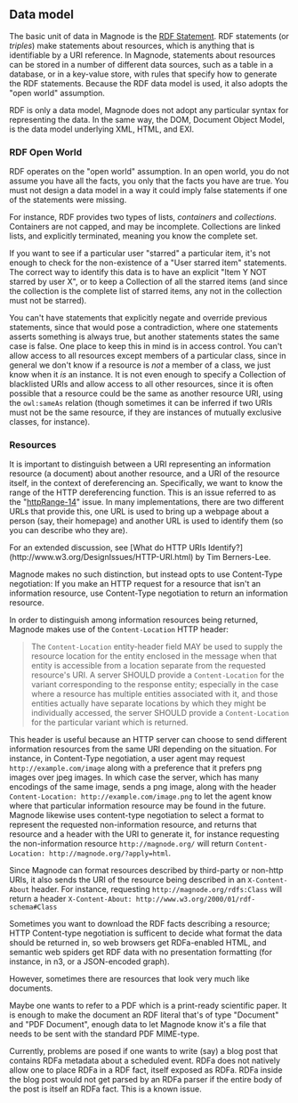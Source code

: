 ## Data model
The basic unit of data in Magnode is the [RDF Statement](http://www.w3.org/TR/rdf-primer/). RDF statements (or _triples_) make statements about resources, which is anything that is identifiable by a URI reference. In Magnode, statements about resources can be stored in a number of different data sources, such as a table in a database, or in a key-value store, with rules that specify how to generate the RDF statements. Because the RDF data model is used, it also adopts the "open world" assumption.

RDF is only a data model, Magnode does not adopt any particular syntax for representing the data. In the same way, the DOM, Document Object Model, is the data model underlying XML, HTML, and EXI.

### RDF Open World
RDF operates on the "open world" assumption. In an open world, you do not assume you have all the facts, you only that the facts you have are true. You must not design a data model in a way it could imply false statements if one of the statements were missing.

For instance, RDF provides two types of lists, _containers_ and _collections_. Containers are not capped, and may be incomplete. Collections are linked lists, and explicitly terminated, meaning you know the complete set.

If you want to see if a particular user "starred" a particular item, it's not enough to check for the non-existence of a "User starred item" statements. The correct way to identify this data is to have an explicit "Item Y NOT starred by user X", or to keep a Collection of all the starred items (and since the collection is the complete list of starred items, any not in the collection must not be starred).

You can't have statements that explicitly negate and override previous statements, since that would pose a contradiction, where one statements asserts something is always true, but another statements states the same case is false. One place to keep this in mind is in access control. You can't allow access to all resources except members of a particular class, since in general we don't know if a resource is _not_ a member of a class, we just know when it _is_ an instance. It is not even enough to specify a Collection of blacklisted URIs and allow access to all other resources, since it is often possible that a resource could be the same as another resource URI, using the `owl:sameAs` relation (though sometimes it can be inferred if two URIs must not be the same resource, if they are instances of mutually exclusive classes, for instance).

### Resources
It is important to distinguish between a URI representing an information resource (a document) about another resource, and a URI of the resource itself, in the context of dereferencing an. Specifically, we want to know the range of the HTTP dereferencing function. This is an issue referred to as the "[httpRange-14](http://www.w3.org/2001/tag/issues.html#httpRange-14)" issue. In many implementations, there are two different URLs that provide this, one URL is used to bring up a webpage about a person (say, their homepage) and another URL is used to identify them (so you can describe who they are).

<aside><p>For an extended discussion, see [What do HTTP URIs Identify?](http://www.w3.org/DesignIssues/HTTP-URI.html) by Tim Berners-Lee.</p></aside>

Magnode makes no such distinction, but instead opts to use Content-Type negotiation: If you make an HTTP request for a resource that isn't an information resource, use Content-Type negotiation to return an information resource.

In order to distinguish among information resources being returned, Magnode makes use of the `Content-Location` HTTP header:

> The `Content-Location` entity-header field MAY be used to supply the resource location for the entity enclosed in the message when that entity is accessible from a location separate from the requested resource's URI. A server SHOULD provide a `Content-Location` for the variant corresponding to the response entity; especially in the case where a resource has multiple entities associated with it, and those entities actually have separate locations by which they might be individually accessed, the server SHOULD provide a `Content-Location` for the particular variant which is returned.

This header is useful because an HTTP server can choose to send different information resources from the same URI depending on the situation. For instance, in Content-Type negotiation, a user agent may request `http://example.com/image` along with a preference that it prefers png images over jpeg images. In which case the server, which has many encodings of the same image, sends a png image, along with the header `Content-Location: http://example.com/image.png` to let the agent know where that particular information resource may be found in the future. Magnode likewise uses content-type negotiation to select a format to represent the requested non-information resource, and returns that resource and a header with the URI to generate it, for instance requesting the non-information resource `http://magnode.org/` will return `Content-Location: http://magnode.org/?apply=html`.

Since Magnode can format resources described by third-party or non-http URIs, it also sends the URI of the resource being described in an `X-Content-About` header. For instance, requesting `http://magnode.org/rdfs:Class` will return a header `X-Content-About: http://www.w3.org/2000/01/rdf-schema#Class`

Sometimes you want to download the RDF facts describing a resource; HTTP Content-type negotiation is sufficent to decide what format the data should be returned in, so web browsers get RDFa-enabled HTML, and semantic web spiders get RDF data with no presentation formatting (for instance, in n3, or a JSON-encoded graph).

However, sometimes there are resources that look very much like documents.

Maybe one wants to refer to a PDF which is a print-ready scientific paper. It is enough to make the document an RDF literal that's of type "Document" and "PDF Document", enough data to let Magnode know it's a file that needs to be sent with the standard PDF MIME-type.

Currently, problems are posed if one wants to write (say) a blog post that contains RDFa metadata about a scheduled event. RDFa does not natively allow one to place RDFa in a RDF fact, itself exposed as RDFa. RDFa inside the blog post would not get parsed by an RDFa parser if the entire body of the post is itself an RDFa fact. This is a known issue.
